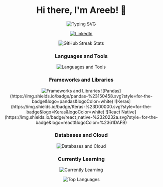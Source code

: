 <div align="center">
  <h1>Hi there, I'm Areeb! 👋</h1>
  <p>
    <img src="https://readme-typing-svg.demolab.com?font=Fira+Code&pause=1000&color=7263F7&width=435&lines=Full+Stack+Developer;Student+Researcher+in+NLP+%26+AI" alt="Typing SVG" />
  </p>
</div>

<p align="center">
  <!-- <a href="https://www.example.com/your-resume">
    <img src="https://img.shields.io/badge/Resume-%23FF6347?style=for-the-badge" alt="Resume" />
  </a> -->
  <a href="https://www.linkedin.com/in/areeb-islam/">
    <img src="https://img.shields.io/badge/LinkedIn-%230077B5?style=for-the-badge&logo=linkedin" alt="LinkedIn" />
  </a>
</p>

<div align="center">
  <img src="https://github-readme-streak-stats.herokuapp.com?user=are021&theme=tokyonight_duo&hide_border=true" alt="GitHub Streak Stats" />
</div>

<h3 align="center">Languages and Tools</h3>
<p align="center">
  <img src="https://skillicons.dev/icons?i=python,cpp,c,java,swift,php,html,css,ts,js,mysql,dart,linux" alt="Languages and Tools" />
</p>

<h3 align="center">Frameworks and Libraries</h3>
<p align="center">
  <img src="https://skillicons.dev/icons?i=react,nextjs,spring,express,pytorch,tensorflow,django,flask,tailwindcss,nodejs,flutter,sklearn,fastapi,androidstudio" alt="Frameworks and Libraries" />
    ![Pandas](https://img.shields.io/badge/pandas-%23150458.svg?style=for-the-badge&logo=pandas&logoColor=white)
    ![Keras](https://img.shields.io/badge/Keras-%23D00000.svg?style=for-the-badge&logo=Keras&logoColor=white)
![React Native](https://img.shields.io/badge/react_native-%2320232a.svg?style=for-the-badge&logo=react&logoColor=%2361DAFB)
</p>

<h3 align="center">Databases and Cloud</h3>
<p align="center">
  <img src="https://skillicons.dev/icons?i=postgres,mongodb,gcp,azure,graphql,supabase,cloudflare" alt="Databases and Cloud" />
</p>

<h3 align="center">Currently Learning</h3>
<p align="center">
  <img src="https://skillicons.dev/icons?i=pytorch,tensorflow,swift" alt="Currently Learning" />
</p>

<p align="center">
  <img src="https://github-readme-stats.vercel.app/api/top-langs?username=your-github-username&show_icons=true&locale=en&layout=compact&theme=tokyonight" alt="Top Languages" />
</p>